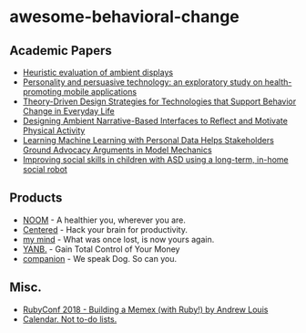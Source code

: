# awesome-behavioral-change

## Academic Papers

- [Heuristic evaluation of ambient displays](http://cs4760.csl.mtu.edu/2019/resources/HE2.pdf)
- [Personality and persuasive technology: an exploratory study on health-promoting mobile applications](http://www.juliekientz.com/papers/Halko-Personality-Persuasive2010.pdf)
- [Theory-Driven Design Strategies for Technologies that
Support Behavior Change in Everyday Life](http://www.hcitang.org/uploads/Teaching/2009-consolvo-theory-driven-behaviour-change.pdf)
- [Designing Ambient Narrative-Based Interfaces to Reflect and Motivate Physical Activity](https://hci.stanford.edu/publications/2020/zuki/zuki_chi2020.pdf)
- [Learning Machine Learning with Personal Data Helps Stakeholders Ground Advocacy Arguments in Model Mechanics](https://youtu.be/PT1TX1A3N5g)
- [Improving social skills in children with ASD using a long-term, in-home social robot](https://www.science.org/doi/10.1126/scirobotics.aat7544)

## Products

- [NOOM](https://www.noom.com/) - A healthier you, wherever you are.
- [Centered](https://www.centered.app/) - Hack your brain for productivity.
- [my mind](https://mymind.com/) - What was once lost, is now yours again.
- [YANB.](https://www.youneedabudget.com/) - Gain Total Control of Your Money
- [companion](https://joincompanion.com/) - We speak Dog. So can you.

## Misc.

- [RubyConf 2018 - Building a Memex (with Ruby!) by Andrew Louis](https://youtu.be/DFWxvQn4cf8)
- [Calendar. Not to-do lists.](https://deviparikh.substack.com/p/calendar-in-stead-of-to-do-lists-9ada86a512dd)
